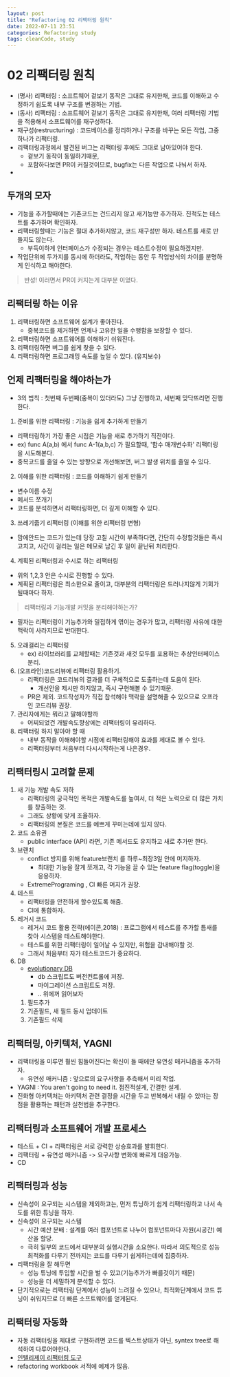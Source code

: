 ```yaml
---
layout: post
title: "Refactoring 02 리팩터링 원칙"
date: 2022-07-11 23:51
categories: Refactoring study
tags: cleanCode, study
---
```

# 02 리팩터링 원칙
- (명사) 리팩터링 : 소프트웨어 겉보기 동작은 그대로 유지한채, 코드를 이해하고 수정하기 쉽도록 내부 구조를 변경하는 기법.
- (동사) 리팩터링 : 소프트웨어 겉보기 동작은 그대로 유지한채, 여러 리팩터링 기법을 적용해서 소프트웨어를 재구성하다.
- 재구성(restructuring) : 코드베이스를 정리하거나 구조를 바꾸는 모든 작업, 그중 하나가 리팩터링.
- 리팩터링과정에서 발견된 버그는 리팩터링 후에도 그대로 남아있어야 한다.
  - 겉보기 동작이 동일하기때문,
  - 포함하다보면 PR이 커질것이므로, bugfix는 다른 작업으로 나눠서 하자.
- 
## 두개의 모자
- 기능을 추가할때에는 기존코드는 건드리지 않고 새기능만 추가하자. 진척도는 테스트를 추가하며 확인하자.
- 리팩터링할때는 기능은 절대 추가하지않고, 코드 재구성만 하자. 테스트를 새로 만들지도 않는다.
  - 부득이하게 인터페이스가 수정되는 경우는 테스트수정이 필요하겠지만.
- 작업단위에 두가지를 동시에 하더라도, 작업하는 동안 두 작업방식의 차이를 분명하게 인식하고 해야한다.
> 반성! 이러면서 PR이 커지는게 대부분 이었다.

## 리팩터링 하는 이유
1. 리팩터링하면 소프트웨어 설계가 좋아진다.
   - 중복코드를 제거하면 언제나 고유한 일을 수행함을 보장할 수 있다.
2. 리팩터링하면 소프트웨어를 이해하기 쉬워진다.
3. 리팩터링하면 버그를 쉽게 찾을 수 있다.
4. 리팩터링하면 프로그래밍 속도를 높일 수 있다. (유지보수)

## 언제 리팩터링을 해야하는가
- 3의 법칙 : 첫번째 두번째(중복이 있더라도) 그냥 진행하고, 세번째 맞닥뜨리면 진행한다.
1. 준비를 위한 리팩터링 : 기능을 쉽게 추가하게 만들기
  - 리팩터링하기 가장 좋은 시점은 기능을 새로 추가하기 직전이다.
  - ex) func A(a,b) 에서 func A-1(a,b,c) 가 필요할때, '함수 매개변수화' 리팩터링을 시도해본다.
  - 중복코드를 줄일 수 있는 방향으로 개선해보면, 버그 발생 위치를 줄일 수 있다.
2. 이해를 위한 리팩터링 : 코드를 이해하기 쉽게 만들기
  - 변수이름 수정
  - 메서드 쪼개기
  - 코드를 분석하면서 리팩터링하면, 더 깊게 이해할 수 있다.
3. 쓰레기줍기 리팩터링 (이해를 위한 리팩터링 변형)
  - 맘에안드는 코드가 있는데 당장 고칠 시간이 부족하다면, 간단히 수정할것들은 즉시 고치고, 시간이 걸리는 일은 메모로 남긴 후 일이 끝난뒤 처리한다.
4. 계획된 리팩터링과 수시로 하는 리팩터링
  - 위의 1,2,3 안은 수시로 진행할 수 있다.
  - 계획된 리팩터링은 최소한으로 줄이고, 대부분의 리팩터링은 드러나지않게 기회가 될때마다 하자.
  > 리팩터링과 기능개발 커밋을 분리해야하는가?
  - 필자는 리팩터링이 기능추가와 밀접하게 엮이는 경우가 많고, 리팩터링 사유에 대한 맥락이 사라지므로 반대한다.
5. 오래걸리는 리팩터링
   - ex) 라이브러리를 교체할때는 기존것과 새것 모두를 포용하는 추상인터페이스 분리.
6. (오프라인)코드리뷰에 리팩터링 활용하기.
   - 리팩터링은 코드리뷰의 결과를 더 구체적으로 도출하는데 도움이 된다.
     - 개선안을 제시만 하지않고, 즉시 구현해볼 수 있기때문.
   - PR은 제외. 코드작성자가 직접 참석해야 맥락을 설명해줄 수 있으므로 오프라인 코드리뷰 권장.
7. 관리자에게는 뭐라고 말해야할까
   - 어찌되었건 개발속도향상에는 리팩터링이 유리하다.
8. 리팩터링 하지 말아야 할 때
   - 내부 동작을 이해해야할 시점에 리팩터링해야 효과를 제대로 볼 수 있다.
   - 리팩터링부터 처음부터 다시시작하는게 나은경우.

## 리팩터링시 고려할 문제
1. 새 기능 개발 속도 저하
   - 리팩터링의 궁극적인 목적은 개발속도를 높여서, 더 적은 노력으로 더 많은 가치를 창출하는 것.
   - 그래도 상황에 맞게 조율하자.
   - 리팩터링의 본질은 코드를 예쁘게 꾸미는데에 있지 않다. 
2. 코드 소유권
   - public interface (API) 라면, 기존 메서드도 유지하고 새로 추가만 한다.
3. 브랜치
   - conflict 방지를 위해 feature브랜치 를 하루~최장3일 안에 머지하자.
     - 최대한 기능을 잘게 쪼개고, 각 기능을 끌 수 있는 feature flag(toggle)을 응용하자.
   - ExtremePrograming , CI 빠른 머지가 권장.
4. 테스트
   - 리팩터링을 안전하게 할수있도록 해줌.
   - CI에 통합하자.
5. 레거시 코드
   - 레거시 코드 활용 전략(에이콘,2018) : 프로그램에서 테스트를 추가할 틈새를 찾아 시스템을 테스트해야한다.
   - 테스트를 위한 리팩터링이 일어날 수 있지만, 위험을 감내해야할 것.
   - 그래서 처음부터 자가 테스트코드가 중요하다.
6. DB
   - [evolutionary DB](https://martinfowler.com/articles/evodb.html)
     - db 스크립트도 버전컨트롤에 저장.
     - 마이그레이션 스크립트도 저장.
     - .. 위에꺼 읽어보자
   1. 필드추가
   2. 기존필드, 새 필드 동시 업데이트
   3. 기존필드 삭제

## 리팩터링, 아키텍처, YAGNI
- 리팩터링을 미루면 훨씬 힘들어진다는 확신이 들 때에만 유연성 매커니즘을 추가하자.
  - 유연성 매커니즘 : 앞으로의 요구사항을 추측해서 미리 작업.
- YAGNI : You aren't going to need it. 점진적설계, 간결한 설계.
- 진화형 아키텍처는 아키텍처 관련 결정을 시간을 두고 반복해서 내릴 수 있따는 장점을 활용하는 패턴과 실천법을 추구한다.

## 리팩터링과 소프트웨어 개발 프로세스
- 테스트 + CI + 리팩터링은 서로 강력한 상승효과를 발휘한다.
- 리팩터링 + 유연성 매커니즘 -> 요구사항 변화에 빠르게 대응가능.
- CD

## 리팩터링과 성능
- 신속성이 요구되는 시스템을 제외하고는, 먼저 튜닝하기 쉽게 리팩터링하고 나서 속도를 위한 튜닝을 하자.
- 신속성이 요구되는 시스템
  - 시간 예산 분배 : 설계를 여러 컴포넌트로 나누어 컴포넌트마다 자원(시공간) 예산을 할당.
  - 극히 일부의 코드에서 대부분의 실행시간을 소요한다. 따라서 의도적으로 성능 최적화를 다루기 전까지는 코드를 다루기 쉽게하는데에 집중하자.
- 리팩터링을 잘 해두면
  -  성능 튜닝에 투입할 시간을 벌 수 있고(기능추가가 빠를것이기 때문)
  - 성능을 더 세밀하게 분석할 수 있다. 
- 단기적으로는 리팩터링 단계에서 성능이 느려질 수 있으나, 최적화단계에서 코드 튜닝이 쉬워지므로 더 빠른 소프트웨어를 얻게된다.

## 리팩터링 자동화
- 자동 리팩터링을 제대로 구현하려면 코드를 텍스트상태가 아닌, syntex tree로 해석하여 다루어야한다.
- [인텔리제이 리팩터링 도구](https://www.jetbrains.com/help/idea/refactoring-source-code.html#popular-refactorings)
- refactoring workbook 서적에 예제가 많음.